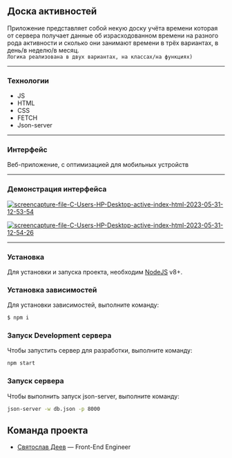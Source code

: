 ## Доска активностей 

Приложение представляет собой некую доску учёта времени которая от сервера получает данные об израсходованном времени на разного рода активности и сколько они занимают времени в трёх вариантах, в день/в неделю/в месяц.</br>
``Логика реализована в двух вариантах, на классах/на функциях)``

---
### Технологии 
- JS 
- HTML
- CSS
- FETCH
- Json-server

---
### Интерфейс
Веб-приложение, c оптимизацией для мобильных устройств

---
### Демонстрация интерфейса 

<a href="https://ibb.co/FDqGQqW"><img src="https://i.ibb.co/DRg3Bgb/screencapture-file-C-Users-HP-Desktop-active-index-html-2023-05-31-12-53-54.png" alt="screencapture-file-C-Users-HP-Desktop-active-index-html-2023-05-31-12-53-54" border="0"></a><br />

<a href="https://ibb.co/bWmZHKD"><img src="https://i.ibb.co/mDTwvcg/screencapture-file-C-Users-HP-Desktop-active-index-html-2023-05-31-12-54-26.png" alt="screencapture-file-C-Users-HP-Desktop-active-index-html-2023-05-31-12-54-26" border="0"></a><br />

---
### Установка
Для установки и запуска проекта, необходим [NodeJS](https://nodejs.org) v8+.

### Установка зависимостей
Для установки зависимостей, выполните команду:
```sh
$ npm i
```

### Запуск Development сервера
Чтобы запустить сервер для разработки, выполните команду:
```sh
npm start
```

### Запуск сервера
Чтобы выполнить запуск json-server, выполните команду: 
```sh
json-server -w db.json -p 8000
```


## Команда проекта

- [Святослав Деев](https://github.com/xkochevnikx) — Front-End Engineer
